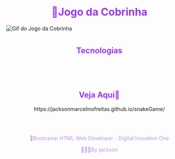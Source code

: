 <h1 align="center" style="color: #9938F0">🐍Jogo da Cobrinha</h1>

<p> <img src="https://user-images.githubusercontent.com/88464195/172229123-2200f08a-6290-4fe4-a34d-03c6445dd952.gif" alt="Gif do Jogo da Cobrinha"></img></p>

#
<h2 align="center"  style="color: #9938F0">Tecnologias</h2><br>

<p align="center">
    <img src="https://img.shields.io/badge/css3-%231572B6.svg?style=for-the-badge&logo=css3&logoColor=white" alt=""></img>
    <img src="https://img.shields.io/badge/html5-%23E34F26.svg?style=for-the-badge&logo=html5&logoColor=white" alt=""></img>
    <img src="https://img.shields.io/badge/javascript-%23323330.svg?style=for-the-badge&logo=javascript&logoColor=%23F7DF1E" alt=""></img>
</p>

<h2 align="center"  style="color: #9938F0">Veja Aqui👀</h2>
<p align="center">
    https://jacksonmarcelinofreitas.github.io/snakeGame/
</p><br><br>

<p align="center" style="color: #BD94F2">🚀Bootcamp HTML Web Developer - Digital Inovation One</p>
<p align="center" style="color: #BD94F2">👨🏻‍💻By jackson</p>


